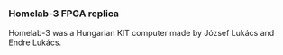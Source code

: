 ### Homelab-3 FPGA replica

Homelab-3 was a Hungarian KIT computer made by József Lukács and Endre Lukács.
